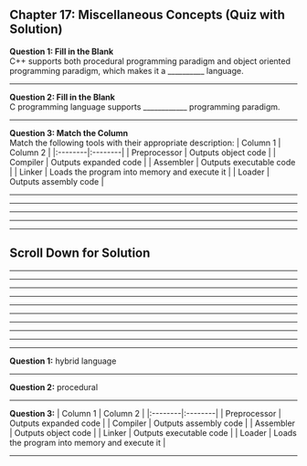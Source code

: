 ## Chapter 17: Miscellaneous Concepts (Quiz with Solution)     

__Question 1: Fill in the Blank__     
C++ supports both procedural programming paradigm and object oriented programming paradigm, which makes it a __________ language. 

---- 

__Question 2: Fill in the Blank__     
C programming language supports ____________ programming paradigm. 

---- 

__Question 3: Match the Column__     
Match the following tools with their appropriate description: 
| Column 1 | Column 2 |
|:--------|:--------|
| Preprocessor  | Outputs object code  |
| Compiler  |  Outputs expanded code |
| Assembler  |  Outputs executable code |
| Linker  |  Loads the program into memory and execute it |
| Loader  |  Outputs assembly code |

---- 
----
----
----
----

## Scroll Down for Solution 
----
----
----
----
----
----
----
----
----
----
__Question 1:__ hybrid language 

---- 
__Question 2:__ procedural  

---- 
__Question 3:__ 
| Column 1 | Column 2 |
|:--------|:--------|
| Preprocessor  | Outputs expanded code |
| Compiler  |  Outputs assembly code |
| Assembler  |  Outputs object code |
| Linker  |  Outputs executable code |
| Loader  |  Loads the program into memory and execute it  |

---- 
